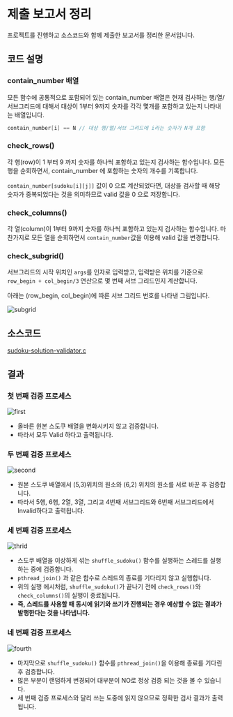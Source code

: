 # 제출 보고서 정리

프로젝트를 진행하고 소스코드와 함께 제출한 보고서를 정리한 문서입니다.

## 코드 설명

### contain_number 배열

모든 함수에 공통적으로 포함되어 있는 contain_number 배열은 현재 검사하는 행/열/서브그리드에 대해서 대상이 1부터 9까지 숫자를 각각 몇개를 포함하고 있는지 나타내는 배열입니다.

```C++
contain_number[i] == N // 대상 행/열/서브 그리드에 i라는 숫자가 N개 포함
```

### check_rows()

각 행(row)이 1 부터 9 까지 숫자를 하나씩 포함하고 있는지 검사하는 함수입니다. 모든 행을 순회하면서, contain_number 에 포함하는 숫자의 개수를 기록합니다.

```contain_number[sudoku[i][j]]``` 값이 0 으로 계산되었다면, 대상을 검사할 때 해당 숫자가 중복되었다는 것을 의미하므로 valid 값을 0 으로 저장합니다.

### check_columns()

각 열(column)이 1부터 9까지 숫자를 하나씩 포함하고 있는지 검사하는 함수입니다. 마찬가지로 모든 열을 순회하면서 ```contain_number```값을 이용해 valid 값을 변경합니다.

### check_subgrid()

서브그리드의 시작 위치인 ```args```를 인자로 입력받고, 입력받은 위치를 기준으로 ```row_begin + col_begin/3``` 연산으로 몇 번째 서브 그리드인지 계산합니다.

아래는 (row_begin, col_begin)에 따른 서브 그리드 번호를 나타낸 그림입니다.

![subgrid](img/subgrid.png)

## 소스코드

[sudoku-solution-validator.c](src/sudoku-solution-validator.c)

## 결과

### 첫 번째 검증 프로세스

![first](img/first.png)

* 올바른 원본 스도쿠 배열을 변화시키지 않고 검증합니다.
* 따라서 모두 Valid 하다고 출력됩니다.

### 두 번째 검증 프로세스

![second](img/second.png)

* 원본 스도쿠 배열에서 (5,3)위치의 원소와 (6,2) 위치의 원소를 서로 바꾼 후 검증합니다.
* 따라서 5행, 6행, 2열, 3열, 그리고 4번째 서브그리드와 6번째 서브그리드에서 Invalid하다고 출력됩니다.

### 세 번째 검증 프로세스

![thrid](img/thrid.png)

* 스도쿠 배열을 이상하게 섞는 `shuffle_sudoku()` 함수를 실행하는 스레드를 실행하는 중에 검증합니다.
* `pthread_join()` 과 같은 함수로 스레드의 종료를 기다리지 않고 실행합니다.
* 위의 실행 에시처럼, `shuffle_sudoku()`가 끝나기 전에 `check_rows()`와 `check_columns()`의 실행이 종료됩니다.
* **즉, 스레드를 사용할 때 동시에 읽기와 쓰기가 진행되는 경우 예상할 수 없는 결과가 발행한다는 것을 나타냅니다.**

### 네 번째 검증 프로세스

![fourth](img/fourth.png)

* 마지막으로 `shuffle_sudoku()` 함수를 `pthread_join()`을 이용해 종료를 기다린 후 검증합니다.
* 많은 부분이 랜덤하게 변경되어 대부분이 NO로 정상 검증 되는 것을 볼 수 있습니다.
* 세 번째 검증 프로세스와 달리 쓰는 도중에 읽지 않으므로 정확한 검사 결과가 출력됩니다.